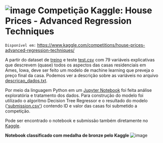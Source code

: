 # ![image](https://user-images.githubusercontent.com/131414411/233750421-e53e6096-4fbd-4b4f-8bcd-1056cc948e70.png) Competição Kaggle: House Prices - Advanced Regression Techniques

`Disponível em:` https://www.kaggle.com/competitions/house-prices-advanced-regression-techniques/

A partir do dataset de [treino](https://github.com/anaclfortunato/Kaggle/blob/main/house_prices_arvore_decisao/train.csv) e teste [test.csv](https://github.com/anaclfortunato/Kaggle/blob/main/house_prices_arvore_decisao/test.csv) com 79 variáveis explicativas que descrevem (quase) todos os aspectos das casas residenciais 
em Ames, Iowa, deve ser feito um modelo de machine learning que preveja o preço final da casa. Podemos ver a descrição sobre as variáveis
no arquivo [descricao_dados.txt](https://github.com/anaclfortunato/Kaggle/blob/main/house_prices_arvore_decisao/descricao_dados.txt). 

Por meio da linguagem Python em um [Jupyter Notebook](https://github.com/anaclfortunato/Kaggle/blob/main/house_prices_arvore_decisao/notebook_house_prices.ipynb) foi feita análise exploratória e tratamento dos dados. Para construção do modelo foi utilizado o 
algoritmo Decision Tree Regressor e o resultado do modelo (['submission.csv'](https://github.com/anaclfortunato/Kaggle/blob/main/house_prices_arvore_decisao/submission.csv)) contendo ID e valor das casas foi submetido a competição. 

Pode ser encontrado o notebook e submissão também diretamente no [Kaggle](https://www.kaggle.com/code/anaalucca/house-prices-decision-tree-regressor).

**Notebook classificado com medalha de bronze pelo Kaggle** ![image](https://user-images.githubusercontent.com/131414411/233750834-fb2f0f9d-cb05-474e-b0a7-0e0d9910337c.png)
